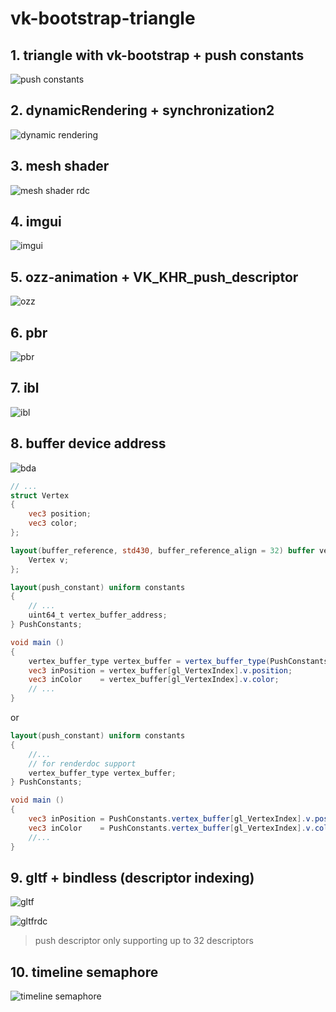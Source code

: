 # vk-bootstrap-triangle

## 1. triangle with vk-bootstrap + push constants

![push constants](screenshots/Snipaste_2023-12-07_22-00-09.png)

## 2. dynamicRendering + synchronization2

![dynamic rendering](screenshots/Snipaste_2023-12-07_21-58-27.png)

## 3. mesh shader

![mesh shader rdc](screenshots/Snipaste_2023-12-07_21-55-12.png)

## 4. imgui

![imgui](screenshots/Snipaste_2023-12-22_11-55-51.png)

## 5. ozz-animation + VK_KHR_push_descriptor

![ozz](screenshots/Snipaste_2023-12-22_13-05-46.png)

## 6. pbr

![pbr](screenshots/Snipaste_2023-12-24_21-13-41.png)

## 7. ibl

![ibl](screenshots/Snipaste_2023-12-26_18-34-34.png)

## 8. buffer device address

![bda](screenshots/Snipaste_2024-01-03_20-01-14.png)

```glsl
// ...
struct Vertex
{
    vec3 position;
    vec3 color;
};

layout(buffer_reference, std430, buffer_reference_align = 32) buffer vertex_buffer_type {
    Vertex v;
};

layout(push_constant) uniform constants
{
    // ...
    uint64_t vertex_buffer_address;
} PushConstants;

void main ()
{
    vertex_buffer_type vertex_buffer = vertex_buffer_type(PushConstants.vertex_buffer_address);
    vec3 inPosition = vertex_buffer[gl_VertexIndex].v.position;
    vec3 inColor    = vertex_buffer[gl_VertexIndex].v.color;
    // ...
}
```

or

```glsl
layout(push_constant) uniform constants
{
    //...
    // for renderdoc support
    vertex_buffer_type vertex_buffer;
} PushConstants;

void main ()
{
    vec3 inPosition = PushConstants.vertex_buffer[gl_VertexIndex].v.position;
    vec3 inColor    = PushConstants.vertex_buffer[gl_VertexIndex].v.color;
    //...
}
```

## 9. gltf + bindless (descriptor indexing)

![gltf](screenshots/Snipaste_2024-01-08_22-47-55.png)

![gltfrdc](screenshots/Snipaste_2024-01-06_17-26-05.png)

> push descriptor only supporting up to 32 descriptors

## 10. timeline semaphore

![timeline semaphore](screenshots/Snipaste_2024-01-08_21-47-17.png)
